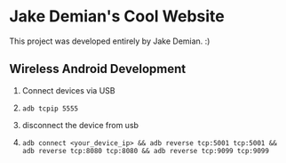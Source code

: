 # Jake Demian's Cool Website

This project was developed entirely by Jake Demian. :)

## Wireless Android Development

1. Connect devices via USB

2. `adb tcpip 5555`

3. disconnect the device from usb

4. `adb connect <your_device_ip> && adb reverse tcp:5001 tcp:5001 && adb reverse tcp:8080 tcp:8080 && adb reverse tcp:9099 tcp:9099`

